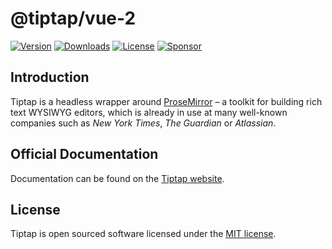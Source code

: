 # @tiptap/vue-2

[![Version](https://img.shields.io/npm/v/@tiptap/vue-2.svg?label=version)](https://www.npmjs.com/package/@tiptap/vue-2)
[![Downloads](https://img.shields.io/npm/dm/@tiptap/vue-2.svg)](https://npmcharts.com/compare/tiptap?minimal=true)
[![License](https://img.shields.io/npm/l/@tiptap/vue-2.svg)](https://www.npmjs.com/package/@tiptap/vue-2)
[![Sponsor](https://img.shields.io/static/v1?label=Sponsor&message=%E2%9D%A4&logo=GitHub)](https://github.com/sponsors/ueberdosis)

## Introduction

Tiptap is a headless wrapper around [ProseMirror](https://ProseMirror.net) – a toolkit for building rich text WYSIWYG editors, which is already in use at many well-known companies such as _New York Times_, _The Guardian_ or _Atlassian_.

## Official Documentation

Documentation can be found on the [Tiptap website](https://tiptap.dev).

## License

Tiptap is open sourced software licensed under the [MIT license](https://github.com/ueberdosis/tiptap/blob/main/LICENSE.md).
